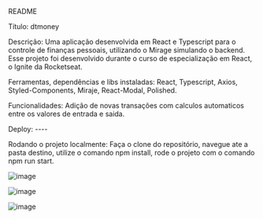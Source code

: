 README

Título: dtmoney

Descrição: Uma aplicação desenvolvida em React e Typescript para o controle de finanças pessoais, utilizando o Mirage simulando o backend. 
           Esse projeto foi desenvolvido durante o curso de especialização em React, o Ignite da Rocketseat.

Ferramentas, dependências e libs instaladas: React, Typescript, Axios, Styled-Components, Miraje, React-Modal, Polished.

Funcionalidades: Adição de novas transações com calculos automaticos entre os valores de entrada e saida. 

Deploy: ----

Rodando o projeto localmente: Faça o clone do repositório, navegue ate a pasta destino, utilize o comando npm install, rode o projeto com o comando npm run start.

![image](https://user-images.githubusercontent.com/85243403/146284033-ef01c09a-1448-4d04-9a20-0171a488b716.png)

![image](https://user-images.githubusercontent.com/85243403/146284321-26fa4e12-bd9d-48ef-a772-1a4b33d6e7a3.png)

![image](https://user-images.githubusercontent.com/85243403/146284720-dfa35314-cbcb-44a4-8e0f-88d68c02031f.png)


 
